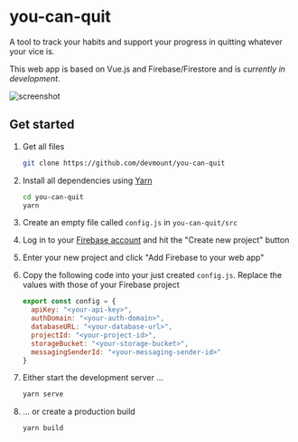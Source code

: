 # you-can-quit

A tool to track your habits and support your progress in quitting whatever your vice is.

This web app is based on Vue.js and Firebase/Firestore and is _currently in development_.

![screenshot](https://user-images.githubusercontent.com/5441654/42472324-2c0f2bd8-83c1-11e8-9eba-3c8a4d03508e.png)

## Get started

1. Get all files

    ```bash
    git clone https://github.com/devmount/you-can-quit
    ```

2. Install all dependencies using [Yarn](https://yarnpkg.com)

    ```bash
    cd you-can-quit
    yarn
    ```

3. Create an empty file called `config.js` in `you-can-quit/src`
4. Log in to your [Firebase account](https://console.firebase.google.com) and hit the "Create new project" button
5. Enter your new project and click "Add Firebase to your web app"
6. Copy the following code into your just created `config.js`. Replace the values with those of your Firebase project

    ```javascript
    export const config = {
      apiKey: "<your-api-key>",
      authDomain: "<your-auth-domain>",
      databaseURL: "<your-database-url>",
      projectId: "<your-project-id>",
      storageBucket: "<your-storage-bucket>",
      messagingSenderId: "<your-messaging-sender-id>"
    }
    ```

7. Either start the development server ...

    ```bash
    yarn serve
    ```

8. ... or create a production build

    ```bash
    yarn build
    ```
